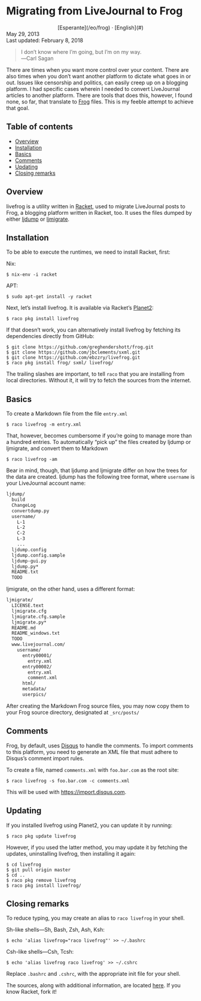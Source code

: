 Migrating from LiveJournal to Frog
==================================

<center>[Esperante](/eo/frog) · [English](#)</center>
<div class="center">May 29, 2013</div>
<div class="center">Last updated: February 8, 2018</div>

>I don’t know where I’m going, but I’m on my way.<br>
>―Carl Sagan

There are times when you want more control over your content. There are also times when you don’t
want another platform to dictate what goes in or out. Issues like censorship and politics, can
easily creep up on a blogging platform. I had specific cases wherein I needed to convert LiveJournal
articles to another platform. There are tools that does this, however, I found none, so far, that
translate to [Frog](https://github.com/greghendershott/frog/) files. This is my feeble attempt to
achieve that goal.


Table of contents
-----------------

- [Overview](#overview)
- [Installation](#installation)
- [Basics](#basics)
- [Comments](#comments)
- [Updating](#updating)
- [Closing remarks](#closing)


<a name="overview"></a> Overview
--------------------------------

livefrog is a utility written in [Racket](http://racket-lang.org), used to migrate LiveJournal posts
to Frog, a blogging platform written in Racket, too. It uses the files dumped by
either [ljdump](http://hewgill.com/ljdump/) or [ljmigrate](https://github.com/ceejbot/ljmigrate).


<a name="installation"></a> Installation
----------------------------------------

To be able to execute the runtimes, we need to install Racket, first:

Nix:

    $ nix-env -i racket

APT:

    $ sudo apt-get install -y racket

Next, let’s install livefrog. It is available via Racket’s [Planet2](https://pkg.racket-lang.org):

    $ raco pkg install livefrog

If that doesn’t work, you can alternatively install livefrog by fetching its dependencies directly
from GitHub:

    $ git clone https://github.com/greghendershott/frog.git
    $ git clone https://github.com/jbclements/sxml.git
    $ git clone https://github.com/ebzzry/livefrog.git
    $ raco pkg install frog/ sxml/ livefrog/

The trailing slashes are important, to tell `raco` that you are installing from local
directories. Without it, it will try to fetch the sources from the internet.


<a name="basics"></a>Basics
---------------------------

To create a Markdown file from the file `entry.xml`

    $ raco livefrog -m entry.xml

That, however, becomes cumbersome if you’re going to manage more than a hundred entries. To
automatically “pick up” the files created by ljdump or ljmigrate, and convert them to Markdown

    $ raco livefrog -am

Bear in mind, though, that ljdump and ljmigrate differ on how the trees for the data are
created. ljdump has the following tree format, where `username` is your LiveJournal account name:

```bash
ljdump/
  build
  ChangeLog
  convertdump.py
  username/
    L-1
    L-2
    C-2
    L-3
    ...
  ljdump.config
  ljdump.config.sample
  ljdump-gui.py
  ljdump.py*
  README.txt
  TODO
```

ljmigrate, on the other hand, uses a different format:

```bash
ljmigrate/
  LICENSE.text
  ljmigrate.cfg
  ljmigrate.cfg.sample
  ljmigrate.py*
  README.md
  README_windows.txt
  TODO
  www.livejournal.com/
    username/
      entry00001/
        entry.xml
      entry00002/
        entry.xml
        comment.xml
      html/
      metadata/
      userpics/
```

After creating the Markdown Frog source files, you may now copy them to your Frog source directory,
designated at `_src/posts/`


<a name="comments"></a> Comments
--------------------------------

Frog, by default, uses [Disqus](https://disqus.com) to handle the comments. To import comments to
this platform, you need to generate an XML file that must adhere to Disqus’s comment import rules.

To create a file, named `comments.xml` with `foo.bar.com` as the root site:

    $ raco livefrog -s foo.bar.com -c comments.xml

This will be used with <https://import.disqus.com>.


<a name="updating"></a> Updating
--------------------------------

If you installed livefrog using Planet2, you can update it by running:

    $ raco pkg update livefrog

However, if you used the latter method, you may update it by fetching the updates, uninstalling
livefrog, then installing it again:

    $ cd livefrog
    $ git pull origin master
    $ cd ..
    $ raco pkg remove livefrog
    $ raco pkg install livefrog/


<a name="closing"></a> Closing remarks
--------------------------------------

To reduce typing, you may create an alias to `raco livefrog` in your shell.

Sh-like shells—Sh, Bash, Zsh, Ash, Ksh:

    $ echo 'alias livefrog="raco livefrog"' >> ~/.bashrc

Csh-like shells—Csh, Tcsh:

    $ echo 'alias livefrog raco livefrog' >> ~/.cshrc

Replace `.bashrc` and `.cshrc`, with the appropriate init file for your shell.

The sources, along with additional information, are
located [here](https://github.com/ebzzry/livefrog). If you know Racket, fork it!
